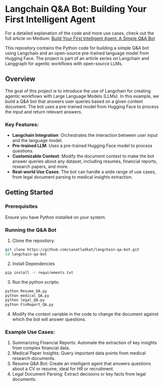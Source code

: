 # Langchain Q&A Bot: Building Your First Intelligent Agent

For a detailed explanation of the code and more use cases, check out the full article on Medium:
[Build Your First Intelligent Agent: A Simple Q&A Bot](https://medium.com/@arsanatl/build-your-first-intelligent-agent-a-simple-q-a-bot-b41113d12155)

This repository contains the Python code for building a simple Q&A bot using Langchain and an open-source pre-trained language model from Hugging Face. The project is part of an article series on Langchain and Langgraph for agentic workflows with open-source LLMs.

## Overview

The goal of this project is to introduce the use of Langchain for creating agentic workflows with Large Language Models (LLMs). In this example, we build a Q&A bot that answers user queries based on a given context document. The bot uses a pre-trained model from Hugging Face to process the input and return relevant answers.

### Key Features:
- **Langchain Integration**: Orchestrates the interaction between user input and the language model.
- **Pre-trained LLM**: Uses a pre-trained Hugging Face model to process questions.
- **Customizable Context**: Modify the document context to make the bot answer queries about any dataset, including resumes, financial reports, research papers, and more.
- **Real-world Use Cases**: The bot can handle a wide range of use cases, from legal document parsing to medical insights extraction.

## Getting Started

### Prerequisites

Ensure you have Python installed on your system.

### Running the Q&A Bot
1. Clone the repository:

```bash
git clone https://github.com/sanatladkat/langchain-qa-bot.git
cd langchain-qa-bot
```

2. Install Dependencies

```bash
pip install -r requirements.txt
```

3. Run the python scripts:

```bash
python Resume_QA.py
python medical_QA.py
python legal_QA.py
python FinReport_QA.py
```

4. Modify the context variable in the code to change the document against which the bot will answer questions.

### Example Use Cases:
1. Summarizing Financial Reports: Automate the extraction of key insights from complex financial data.
2. Medical Paper Insights: Query important data points from medical research documents.
3. Resume Q&A Bot: Create an intelligent agent that answers questions about a CV or resume, ideal for HR or recruitment.
4. Legal Document Parsing: Extract decisions or key facts from legal documents.
